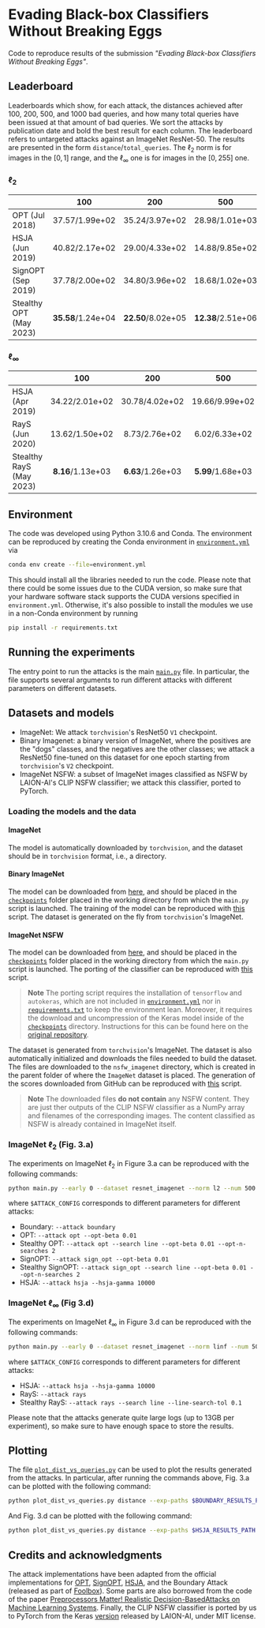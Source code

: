# Evading Black-box Classifiers Without Breaking Eggs

Code to reproduce results of the submission *"Evading Black-box Classifiers Without Breaking Eggs"*.

## Leaderboard

Leaderboards which show, for each attack, the distances achieved after 100, 200, 500, and 1000 bad queries, and how many total queries have been issued at that amount of bad queries. We sort the attacks by publication date and bold the best result for each column. The leaderboard refers to untargeted attacks against an ImageNet ResNet-50. The results are presented in the form `distance`/`total_queries`. The $\ell_2$ norm is for images in the $[0, 1]$ range, and the $\ell_\infty$ one is for images in the $[0, 255]$ one.

### $\ell_2$

|                         | 100            | 200            | 500            | 1000           |
|:------------------------|:--------------:|:--------------:|:--------------:|:--------------:|
| OPT (Jul 2018)          | 37.57/1.99e+02 | 35.24/3.97e+02 | 28.98/1.01e+03 | 22.20/2.01e+03 |
| HSJA (Jun 2019)         | 40.82/2.17e+02 | 29.00/4.33e+02 | 14.88/9.85e+02 | 9.36/1.81e+03  |
| SignOPT (Sep 2019)      | 37.78/2.00e+02 | 34.80/3.96e+02 | 18.68/1.02e+03 | 12.12/1.96e+03 |
| Stealthy OPT (May 2023) | **35.58**/1.24e+04 | **22.50**/8.02e+05 | **12.38**/2.51e+06 | **7.72**/4.89e+06  |

### $\ell_\infty$

|                            | 100            | 200            | 500            | 1000           |
|:---------------------------|:--------------:|:--------------:|:--------------:|:--------------:|
| HSJA (Apr 2019)            | 34.22/2.01e+02 | 30.78/4.02e+02 | 19.66/9.99e+02 | 12.43/2.00e+03 |
| RayS (Jun 2020)            | 13.62/1.50e+02 | 8.73/2.76e+02  | 6.02/6.33e+02  | **5.16**/1.21e+03  |
| Stealthy RayS (May 2023)   | **8.16**/1.13e+03  | **6.63**/1.26e+03  | **5.99**/1.68e+03  | 5.87/2.41e+03  |

## Environment

The code was developed using Python 3.10.6 and Conda. The environment can be reproduced by creating the Conda environment in [`environment.yml`](./environment.yml) via

```sh
conda env create --file=environment.yml
```

This should install all the libraries needed to run the code. Please note that there could be some issues due to the CUDA version, so make sure that your hardware software stack supports the CUDA versions specified in `environment.yml`. Otherwise, it's also possible to install the modules we use in a non-Conda environment by running

```sh
pip install -r requirements.txt
```

## Running the experiments

The entry point to run the attacks is the main [`main.py`](main.py) file. In particular, the file supports several arguments to run different attacks with different parameters on different datasets.

## Datasets and models

- ImageNet: We attack `torchvision`'s ResNet50 `V1` checkpoint.
- Binary Imagenet: a binary version of ImageNet, where the positives are the "dogs" classes, and the negatives are the other classes; we attack a ResNet50 fine-tuned on this dataset for one epoch starting from `torchvision`'s `V2` checkpoint.
- ImageNet NSFW: a subset of ImageNet images classified as NSFW by LAION-AI's CLIP NSFW classifier; we attack this classifier, ported to PyTorch.

### Loading the models and the data

#### ImageNet

The model is automatically downloaded by `torchvision`, and the dataset should be in `torchvision` format, i.e., a directory. 

#### Binary ImageNet

The model can be downloaded from [here](https://github.com/ethz-privsec/realistic-adv-examples/releases/download/v0.1/binary_imagenet.ckpt), and should be placed in the [`checkpoints`](checkpoints) folder placed in the working directory from which the `main.py` script is launched. The training of the model can be reproduced with [this](/scripts/train_dogs_model.py) script. The dataset is generated on the fly from `torchvision`'s ImageNet.

#### ImageNet NSFW

The model can be downloaded from [here](https://github.com/ethz-privsec/realistic-adv-examples/releases/download/v0.1/clip_autokeras_nsfw_torch.pth), and should be placed in the [`checkpoints`](checkpoints) folder placed in the working directory from which the `main.py` script is launched. The porting of the classifier can be reproduced with [this](/scripts/port_keras_model.py) script.

> **Note**
> The porting script requires the installation of `tensorflow` and `autokeras`, which are not included in [`environment.yml`](environment.yml) nor in [`requirements.txt`](requirements.txt) to keep the environment lean. Moreover, it requires the download and uncompression of the Keras model inside of the [`checkpoints`](checkpoints) directory. Instructions for this can be found here on the [original repository](https://github.com/LAION-AI/CLIP-based-NSFW-Detector/).

The dataset is generated from `torchvision`'s ImageNet. The dataset is also automatically initialized and downloads the files needed to build the dataset. The files are downloaded to the `nsfw_imagenet` directory, which is created in the parent folder of where the `ImageNet` dataset is placed. The generation of the scores downloaded from GitHub can be reproduced with [this](scripts/compute_nsfw_outputs.py) script.

> **Note**
> The downloaded files **do not contain** any NSFW content. They are just ther outputs of the CLIP NSFW classifier as a NumPy array and filenames of the corresponding images. The content classified as NSFW is already contained in ImageNet itself.

### ImageNet $\ell_2$ (Fig. 3.a)

The experiments on ImageNet $\ell_2$ in Figure 3.a can be reproduced with the following commands:

```sh
python main.py --early 0 --dataset resnet_imagenet --norm l2 --num 500 --max-unsafe-queries 15000 --max-queries 100000 --out-dir results $ATTACK_CONFIG
```

where `$ATTACK_CONFIG` corresponds to different parameters for different attacks:

- Boundary: `--attack boundary`
- OPT: `--attack opt --opt-beta 0.01`
- Stealthy OPT: `--attack opt --search line --opt-beta 0.01 --opt-n-searches 2`
- SignOPT: `--attack sign_opt --opt-beta 0.01`
- Stealthy SignOPT: `--attack sign_opt --search line --opt-beta 0.01 --opt-n-searches 2`
- HSJA: `--attack hsja --hsja-gamma 10000`

### ImageNet $\ell_\infty$ (Fig 3.d)

The experiments on ImageNet $\ell_\infty$ in Figure 3.d can be reproduced with the following commands:

```sh
python main.py --early 0 --dataset resnet_imagenet --norm linf --num 500 --max-unsafe-queries 15000 --max-queries 100000 --out-dir results $ATTACK_CONFIG
```

where `$ATTACK_CONFIG` corresponds to different parameters for different attacks:

- HSJA: `--attack hsja --hsja-gamma 10000`
- RayS: `--attack rays`
- Stealthy RayS: `--attack rays --search line --line-search-tol 0.1`

Please note that the attacks generate quite large logs (up to 13GB per experiment), so make sure to have enough space to store the results.

## Plotting

The file [`plot_dist_vs_queries.py`](plot_dist_vs_queries.py) can be used to plot the results generated from the attacks. In particular, after running the commands above, Fig. 3.a can be plotted with the following command:

```sh
python plot_dist_vs_queries.py distance --exp-paths $BOUNDARY_RESULTS_PATH $OPT_RESULTS_PATH $STEALTHY_OPT_RESULTS_PATH $SIGNOPT_RESULTS_PATH $STEALTHY_SIGNOPT_RESULTS_PATH $HSJA_RESULTS_PATH --names Boundary OPT "Stealthy OPT" SignOPT "Stealthy SignOPT" "HSJA" --to-simulate 2 4 --unsafe-only --max-queries 1000 --max-samples 500 --out-path plots/imagenet_l2.pdf
```

And Fig. 3.d can be plotted with the following command:

```sh
python plot_dist_vs_queries.py distance --exp-paths $HSJA_RESULTS_PATH $RAYS_RESULTS_PATH $STEALTHY_RAYS_RESULTS_PATH --names HSJA RayS "Stealthy RayS" --unsafe-only --max-queries 1000 --max-samples 500 --out-path plots/imagenet_linf.pdf
```

## Credits and acknowledgments

The attack implementations have been adapted from the official implementations for [OPT](https://github.com/LeMinhThong/blackbox-attack), [SignOPT](https://github.com/cmhcbb/attackbox), [HSJA](https://github.com/Jianbo-Lab/HSJA/), and the Boundary Attack (released as part of [Foolbox](https://github.com/bethgelab/foolbox)). Some parts are also borrowed from the code of the paper [Preprocessors Matter! Realistic Decision-BasedAttacks on Machine Learning Systems](https://github.com/google-research/preprocessor-aware-black-box-attack). Finally, the CLIP NSFW classifier is ported by us to PyTorch from the Keras [version](https://github.com/LAION-AI/CLIP-based-NSFW-Detector/) released by LAION-AI, under MIT license.
